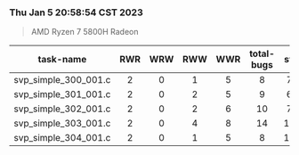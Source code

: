 ### Thu Jan  5 20:58:54 CST 2023
> AMD   Ryzen   7   5800H Radeon

| task-name | RWR | WRW | RWW | WWR | total-bugs| state | total time(ms) |
| :---: | :---: | :---: | :---: | :---: | :---: | :---: | :---: | 
| svp_simple_300_001.c | 2 | 0 | 1 | 5 | 8 | 723 | 162 |
| svp_simple_301_001.c | 2 | 0 | 2 | 5 | 9 | 602 | 152 |
| svp_simple_302_001.c | 2 | 0 | 2 | 6 | 10 | 753 | 167 |
| svp_simple_303_001.c | 2 | 0 | 4 | 8 | 14 | 1201 | 210 |
| svp_simple_304_001.c | 2 | 0 | 1 | 5 | 8 | 1040 | 182 |
